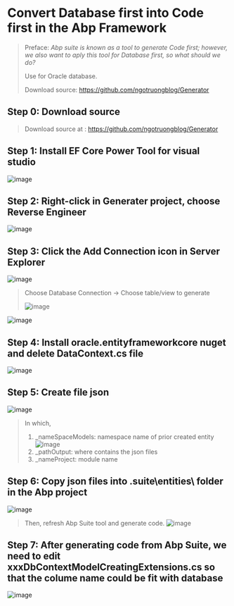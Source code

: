 # Convert Database first into Code first in the Abp Framework
> Preface: *Abp suite is known as a tool to generate Code first; however, we also want to aply this tool for Database first, so what should we do?*
> 
> Use for Oracle database.
> 
> Download source: https://github.com/ngotruongblog/Generator

## Step 0: Download source
> Download source at : https://github.com/ngotruongblog/Generator
## Step 1: Install EF Core Power Tool for visual studio
![image](https://user-images.githubusercontent.com/45006046/132877440-2550c81e-5597-4829-b082-af80d93ad224.png)
## Step 2: Right-click in Generater project, choose Reverse Engineer
![image](https://user-images.githubusercontent.com/45006046/132877931-5b078402-e1ef-43b6-acd8-0fce2fa5651d.png)
## Step 3: Click the Add Connection icon in Server Explorer
![image](https://user-images.githubusercontent.com/45006046/132878224-8f0d59a3-4334-46b3-8cd1-30ca44c1b867.png)
> Choose Database Connection -> Choose table/view to generate
> 
> ![image](https://user-images.githubusercontent.com/45006046/132878685-13dbf5fb-365c-4a0d-89c0-674f94cc2fba.png)
> 
![image](https://user-images.githubusercontent.com/45006046/132878729-c89b867a-3396-40f1-b738-4014b614d426.png)
## Step 4: Install oracle.entityframeworkcore nuget and delete DataContext.cs file
![image](https://user-images.githubusercontent.com/45006046/132878921-db683ed4-e8e1-49d0-98b9-679750c2b278.png)
## Step 5: Create file json
![image](https://user-images.githubusercontent.com/45006046/132878991-d330b694-4b9d-4017-9431-2e09b959a76b.png)
>In which,
>1. _nameSpaceModels: namespace name of prior created entity
>![image](https://user-images.githubusercontent.com/45006046/132879712-bf1422c0-fb15-46a4-9cf6-404be9388a77.png)
>2. _pathOutput: where contains the json files
>3. _nameProject: module name

## Step 6: Copy json files into .suite\entities\ folder in the Abp project
![image](https://user-images.githubusercontent.com/45006046/132880939-cd43eab0-7ec7-4187-bd50-d84c9b9b9833.png)
>Then, refresh Abp Suite tool and generate code.
![image](https://user-images.githubusercontent.com/45006046/132882407-23a916bf-f1ad-48ee-a006-e3fde101b1f9.png)

## Step 7: After generating code from Abp Suite, we need to edit xxxDbContextModelCreatingExtensions.cs so that the colume name could be fit with database
![image](https://user-images.githubusercontent.com/45006046/132881856-f5573885-6f18-4d60-9060-65b996fa88df.png)

